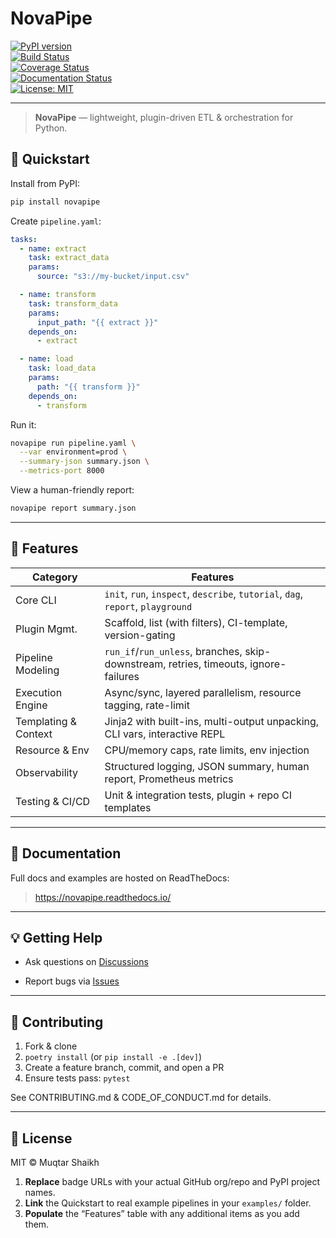 # NovaPipe

[![PyPI version](https://img.shields.io/pypi/v/novapipe.svg)](https://pypi.org/project/novapipe)  
[![Build Status](https://github.com/muqtarM/novapipe/actions/workflows/release.yml/badge.svg)](https://github.com/muqtarM/novapipe/actions)  
[![Coverage Status](https://img.shields.io/codecov/c/github/your-org/novapipe.svg)](https://codecov.io/gh/muqtarM/novapipe)  
[![Documentation Status](https://readthedocs.org/projects/novapipe/badge/?version=latest)](https://novapipe.readthedocs.io/)  
[![License: MIT](https://img.shields.io/badge/License-MIT-blue.svg)](LICENSE)

---

> **NovaPipe** — lightweight, plugin-driven ETL & orchestration for Python.

## 🎯 Quickstart

Install from PyPI:

```bash
pip install novapipe
```

Create `pipeline.yaml`:

```yaml
tasks:
  - name: extract
    task: extract_data
    params:
      source: "s3://my-bucket/input.csv"

  - name: transform
    task: transform_data
    params:
      input_path: "{{ extract }}"
    depends_on:
      - extract

  - name: load
    task: load_data
    params:
      path: "{{ transform }}"
    depends_on:
      - transform
```

Run it:

```bash
novapipe run pipeline.yaml \
  --var environment=prod \
  --summary-json summary.json \
  --metrics-port 8000
```

View a human-friendly report:

```bash
novapipe report summary.json
```

---

## 🚀 Features

|Category	| Features |
|-----------|----------|
|Core CLI	| `init`, `run`, `inspect`, `describe`, `tutorial`, `dag`, `report`, `playground`|
|Plugin Mgmt.	|Scaffold, list (with filters), CI-template, version-gating|
|Pipeline Modeling	|`run_if`/`run_unless`, branches, skip-downstream, retries, timeouts, ignore-failures|
|Execution Engine	|Async/sync, layered parallelism, resource tagging, rate-limit|
|Templating & Context	|Jinja2 with built-ins, multi-output unpacking, CLI vars, interactive REPL|
|Resource & Env	|CPU/memory caps, rate limits, env injection|
|Observability	|Structured logging, JSON summary, human report, Prometheus metrics|
|Testing & CI/CD	|Unit & integration tests, plugin + repo CI templates|

---

## 📖 Documentation

Full docs and examples are hosted on ReadTheDocs:

> https://novapipe.readthedocs.io/

---

## 💡 Getting Help

- Ask questions on [Discussions](https://github.com/muqtarM/novapipe/discussions)

- Report bugs via [Issues](https://github.com/muqtarM/novapipe/issues)

---

## 🤝 Contributing

1. Fork & clone
2. `poetry install` (or `pip install -e .[dev]`)
3. Create a feature branch, commit, and open a PR
4. Ensure tests pass: `pytest`

See CONTRIBUTING.md & CODE_OF_CONDUCT.md for details.

---

## 📜 License

MIT © Muqtar Shaikh

1. **Replace** badge URLs with your actual GitHub org/repo and PyPI project names.  
2. **Link** the Quickstart to real example pipelines in your `examples/` folder.  
3. **Populate** the “Features” table with any additional items as you add them.  


